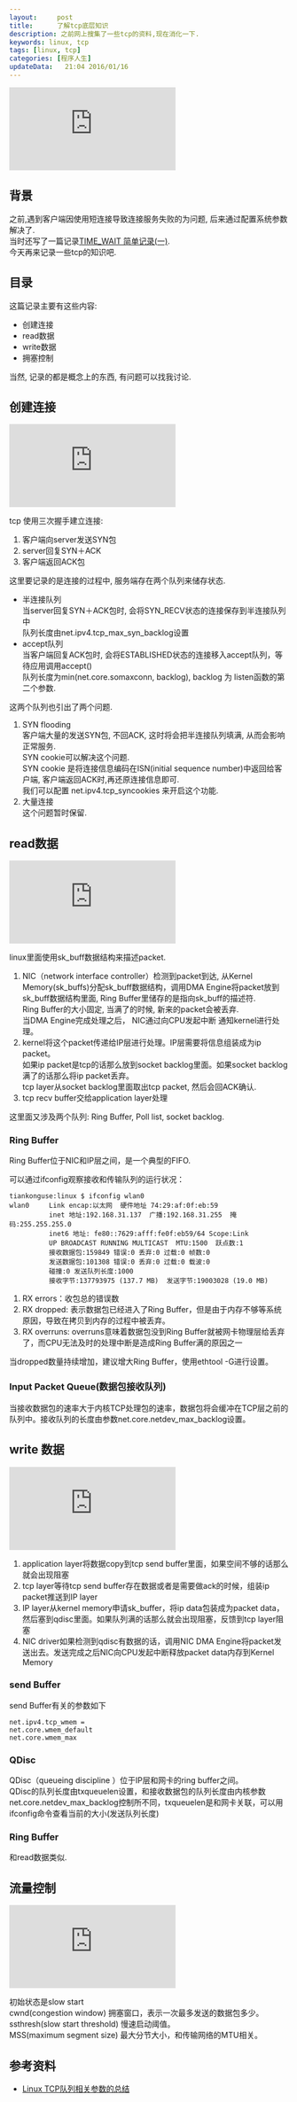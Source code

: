 ```yaml
---
layout:     post
title:      了解tcp底层知识
description: 之前网上搜集了一些tcp的资料,现在消化一下.  
keywords: linux, tcp
tags: [linux, tcp]
categories: [程序人生]
updateData:   21:04 2016/01/16
---
```



![tcp-state-diagram][tcp-state-diagram]  

## 背景

之前,遇到客户端因使用短连接导致连接服务失败的为问题, 后来通过配置系统参数解决了.  
当时还写了一篇记录[TIME_WAIT 简单记录(一)](tcp-time-wait).  
今天再来记录一些tcp的知识吧.  


## 目录

这篇记录主要有这些内容:  

* 创建连接  
* read数据  
* write数据  
* 拥塞控制  

当然, 记录的都是概念上的东西, 有问题可以找我讨论.  

## 创建连接

![tcp-connect][tcp-connect]  


tcp 使用三次握手建立连接:   

1. 客户端向server发送SYN包  
2. server回复SYN＋ACK  
3. 客户端返回ACK包  


这里要记录的是连接的过程中, 服务端存在两个队列来储存状态.  

* 半连接队列  
    当server回复SYN＋ACK包时, 会将SYN_RECV状态的连接保存到半连接队列中  
    队列长度由net.ipv4.tcp_max_syn_backlog设置  
* accept队列  
    当客户端回复ACK包时, 会将ESTABLISHED状态的连接移入accept队列，等待应用调用accept()  
    队列长度为min(net.core.somaxconn, backlog), backlog 为 listen函数的第二个参数.  
    

这两个队列也引出了两个问题.  

1. SYN flooding  
    客户端大量的发送SYN包, 不回ACK, 这时将会把半连接队列填满, 从而会影响正常服务.  
    SYN cookie可以解决这个问题.  
    SYN cookie 是将连接信息编码在ISN(initial sequence number)中返回给客户端, 客户端返回ACK时,再还原连接信息即可.  
    我们可以配置 net.ipv4.tcp_syncookies 来开启这个功能.  
2. 大量连接  
    这个问题暂时保留.  
    

## read数据

![tcp-read][tcp-read]  

    
linux里面使用sk_buff数据结构来描述packet.  

1. NIC（network interface controller）检测到packet到达, 从Kernel Memory(sk_buffs)分配sk_buff数据结构，调用DMA Engine将packet放到sk_buff数据结构里面, Ring Buffer里储存的是指向sk_buff的描述符.   
  Ring Buffer的大小固定, 当满了的时候, 新来的packet会被丢弃.  
  当DMA Engine完成处理之后， NIC通过向CPU发起中断 通知kernel进行处理。  
2. kernel将这个packet传递给IP层进行处理。IP层需要将信息组装成为ip packet。  
  如果ip packet是tcp的话那么放到socket backlog里面。如果socket backlog满了的话那么将ip packet丢弃。  
  tcp layer从socket backlog里面取出tcp packet, 然后会回ACK确认.  
3. tcp recv buffer交给application layer处理

这里面又涉及两个队列: Ring Buffer, Poll list, socket backlog.  


### Ring Buffer

Ring Buffer位于NIC和IP层之间，是一个典型的FIFO.  


可以通过ifconfig观察接收和传输队列的运行状况：  

```
tiankonguse:linux $ ifconfig wlan0
wlan0     Link encap:以太网  硬件地址 74:29:af:0f:eb:59  
          inet 地址:192.168.31.137  广播:192.168.31.255  掩码:255.255.255.0
          inet6 地址: fe80::7629:afff:fe0f:eb59/64 Scope:Link
          UP BROADCAST RUNNING MULTICAST  MTU:1500  跃点数:1
          接收数据包:159849 错误:0 丢弃:0 过载:0 帧数:0
          发送数据包:101308 错误:0 丢弃:0 过载:0 载波:0
          碰撞:0 发送队列长度:1000 
          接收字节:137793975 (137.7 MB)  发送字节:19003028 (19.0 MB)
```

1. RX errors：收包总的错误数  
2. RX dropped: 表示数据包已经进入了Ring Buffer，但是由于内存不够等系统原因，导致在拷贝到内存的过程中被丢弃。  
3. RX overruns: overruns意味着数据包没到Ring Buffer就被网卡物理层给丢弃了，而CPU无法及时的处理中断是造成Ring Buffer满的原因之一  

当dropped数量持续增加，建议增大Ring Buffer，使用ethtool -G进行设置。  

### Input Packet Queue(数据包接收队列)

当接收数据包的速率大于内核TCP处理包的速率，数据包将会缓冲在TCP层之前的队列中。接收队列的长度由参数net.core.netdev_max_backlog设置。  


## write 数据

![tcp-write][tcp-write]  


1. application layer将数据copy到tcp send buffer里面，如果空间不够的话那么就会出现阻塞  
2. tcp layer等待tcp send buffer存在数据或者是需要做ack的时候，组装ip packet推送到IP layer  
3. IP layer从kernel memory申请sk_buffer，将ip data包装成为packet data，然后塞到qdisc里面。如果队列满的话那么就会出现阻塞，反馈到tcp layer阻塞  
4. NIC driver如果检测到qdisc有数据的话，调用NIC DMA Engine将packet发送出去。发送完成之后NIC向CPU发起中断释放packet data内存到Kernel Memory  

### send Buffer

send Buffer有关的参数如下  


```
net.ipv4.tcp_wmem =   
net.core.wmem_default
net.core.wmem_max
```

### QDisc


QDisc（queueing discipline ）位于IP层和网卡的ring buffer之间。  
QDisc的队列长度由txqueuelen设置，和接收数据包的队列长度由内核参数net.core.netdev_max_backlog控制所不同，txqueuelen是和网卡关联，可以用ifconfig命令查看当前的大小(发送队列长度)  

### Ring Buffer

和read数据类似.  


## 流量控制

![tcp-congestion-control][tcp-congestion-control]  


初始状态是slow start  
cwnd(congestion window) 拥塞窗口，表示一次最多发送的数据包多少。  
ssthresh(slow start threshold) 慢速启动阈值。  
MSS(maximum segment size) 最大分节大小，和传输网络的MTU相关。  


## 参考资料

* [Linux TCP队列相关参数的总结](http://blog.sina.com.cn/s/blog_e59371cc0102vg4n.html)  



[tcp-congestion-control]: http://tiankonguse.com/lab/cloudLink/baidupan.php?url=/1915453531/342491687.png
[tcp-write]: http://tiankonguse.com/lab/cloudLink/baidupan.php?url=/1915453531/273060396.png
[tcp-read]: http://tiankonguse.com/lab/cloudLink/baidupan.php?url=/1915453531/80838661.png
[tcp-state-diagram]: http://tiankonguse.com/lab/cloudLink/baidupan.php?url=/1915453531/3667791299.png
[tcp-time-wait]: http://github.tiankonguse.com/blog/2015/12/13/tcp-time-wait/
[tcp-connect]: http://tiankonguse.com/lab/cloudLink/baidupan.php?url=/1915453531/4232170606.png

